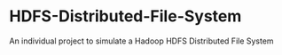 # HDFS-Distributed-File-System
An individual project to simulate a Hadoop HDFS Distributed File System

